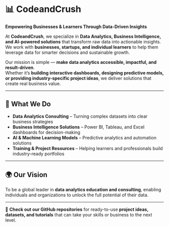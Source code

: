 # 📊 CodeandCrush

**Empowering Businesses & Learners Through Data-Driven Insights**

At **CodeandCrush**, we specialize in **Data Analytics, Business Intelligence, and AI-powered solutions** that transform raw data into actionable insights.  
We work with **businesses, startups, and individual learners** to help them leverage data for smarter decisions and sustainable growth.

Our mission is simple — **make data analytics accessible, impactful, and result-driven**.  
Whether it’s **building interactive dashboards, designing predictive models, or providing industry-specific project ideas**, we deliver solutions that create real business value.

---

## 🏢 What We Do

- **Data Analytics Consulting** – Turning complex datasets into clear business strategies  
- **Business Intelligence Solutions** – Power BI, Tableau, and Excel dashboards for decision-making  
- **AI & Machine Learning Models** – Predictive analytics and automation solutions  
- **Training & Project Resources** – Helping learners and professionals build industry-ready portfolios  

---

## 🌍 Our Vision
To be a global leader in **data analytics education and consulting**, enabling individuals and organizations to unlock the full potential of their data.

---

📌 **Check out our GitHub repositories** for ready-to-use **project ideas, datasets, and tutorials** that can take your skills or business to the next level.
